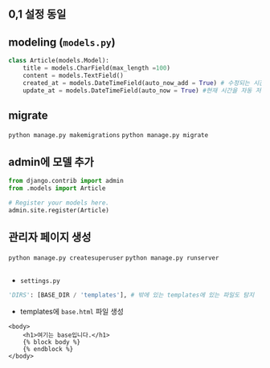 ## 0,1 설정 동일

## modeling (`models.py`)
```python
class Article(models.Model):
    title = models.CharField(max_length =100)
    content = models.TextField()
    created_at = models.DateTimeField(auto_now_add = True) # 수정되는 시간을 자동 저장
    update_at = models.DateTimeField(auto_now = True) #현재 시간을 자동 저장
```

## migrate
`python manage.py makemigrations`
`python manage.py migrate`

## admin에 모델 추가 
```python
from django.contrib import admin
from .models import Article

# Register your models here.
admin.site.register(Article)
```

## 관리자 페이지 생성
`python manage.py createsuperuser`
`python manage.py runserver`

##
- `settings.py` 
```python
'DIRS': [BASE_DIR / 'templates'], # 밖에 있는 templates에 있는 파일도 탐지
```
- templates에 `base.html` 파일 생성
```shell
<body>
    <h1>여기는 base입니다.</h1>
    {% block body %}
    {% endblock %}
</body>
```

